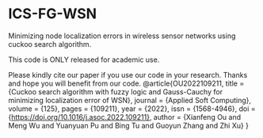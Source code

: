 # ICS-FG-WSN
Minimizing node localization errors in wireless sensor networks using cuckoo search algorithm.

This code is ONLY released for academic use.

Please kindly cite our paper if you use our code in your research. Thanks and hope you will benefit from our code.
@article{OU2022109211,
title = {Cuckoo search algorithm with fuzzy logic and Gauss-Cauchy for minimizing localization error of WSN},
journal = {Applied Soft Computing},
volume = {125},
pages = {109211},
year = {2022},
issn = {1568-4946},
doi = {https://doi.org/10.1016/j.asoc.2022.109211},
author = {Xianfeng Ou and Meng Wu and Yuanyuan Pu and Bing Tu and Guoyun Zhang and Zhi Xu}
}
